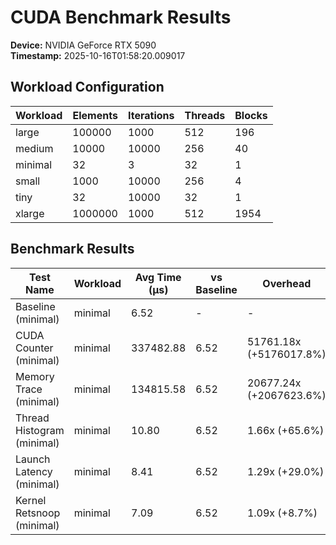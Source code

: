 
# CUDA Benchmark Results

**Device:** NVIDIA GeForce RTX 5090  
**Timestamp:** 2025-10-16T01:58:20.009017  

## Workload Configuration

| Workload | Elements | Iterations | Threads | Blocks |
|----------|----------|------------|---------|--------|
| large | 100000 | 1000 | 512 | 196 |
| medium | 10000 | 10000 | 256 | 40 |
| minimal | 32 | 3 | 32 | 1 |
| small | 1000 | 10000 | 256 | 4 |
| tiny | 32 | 10000 | 32 | 1 |
| xlarge | 1000000 | 1000 | 512 | 1954 |

## Benchmark Results

| Test Name | Workload | Avg Time (μs) | vs Baseline | Overhead |
|-----------|----------|---------------|-------------|----------|
| Baseline (minimal) | minimal | 6.52 | - | - |
| CUDA Counter (minimal) | minimal | 337482.88 | 6.52 | 51761.18x (+5176017.8%) |
| Memory Trace (minimal) | minimal | 134815.58 | 6.52 | 20677.24x (+2067623.6%) |
| Thread Histogram (minimal) | minimal | 10.80 | 6.52 | 1.66x (+65.6%) |
| Launch Latency (minimal) | minimal | 8.41 | 6.52 | 1.29x (+29.0%) |
| Kernel Retsnoop (minimal) | minimal | 7.09 | 6.52 | 1.09x (+8.7%) |

